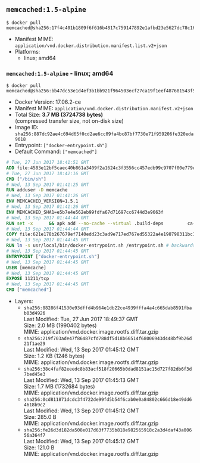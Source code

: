 ## `memcached:1.5-alpine`

```console
$ docker pull memcached@sha256:17f4c401b1809f6f616b4817c759147892e1afbd23e5627dc78c16fb2cdf0d4c
```

-	Manifest MIME: `application/vnd.docker.distribution.manifest.list.v2+json`
-	Platforms:
	-	linux; amd64

### `memcached:1.5-alpine` - linux; amd64

```console
$ docker pull memcached@sha256:bb47dc53e1d4ef3b1bb921f964503ecf27ca19f1eef487681543f57f562770ce
```

-	Docker Version: 17.06.2-ce
-	Manifest MIME: `application/vnd.docker.distribution.manifest.v2+json`
-	Total Size: **3.7 MB (3724738 bytes)**  
	(compressed transfer size, not on-disk size)
-	Image ID: `sha256:887dc92ae4c694d65f0cd2ae6cc09fa4bc87bf7730e71f959206fe320eda9618`
-	Entrypoint: `["docker-entrypoint.sh"]`
-	Default Command: `["memcached"]`

```dockerfile
# Tue, 27 Jun 2017 18:41:51 GMT
ADD file:4583e12bf5caec40b861a3409f2a1624c3f3556cc457edb99c9707f00e779e45 in / 
# Tue, 27 Jun 2017 18:42:16 GMT
CMD ["/bin/sh"]
# Wed, 13 Sep 2017 01:41:25 GMT
RUN adduser -D memcache
# Wed, 13 Sep 2017 01:41:26 GMT
ENV MEMCACHED_VERSION=1.5.1
# Wed, 13 Sep 2017 01:41:26 GMT
ENV MEMCACHED_SHA1=e5b7e4e562eb99fdfa67d71697cc6744d3e9663f
# Wed, 13 Sep 2017 01:44:44 GMT
RUN set -x 		&& apk add --no-cache --virtual .build-deps 		ca-certificates 		coreutils 		cyrus-sasl-dev 		dpkg-dev dpkg 		gcc 		libc-dev 		libevent-dev 		libressl 		linux-headers 		make 		perl 		perl-utils 		tar 		&& wget -O memcached.tar.gz "https://memcached.org/files/memcached-$MEMCACHED_VERSION.tar.gz" 	&& echo "$MEMCACHED_SHA1  memcached.tar.gz" | sha1sum -c - 	&& mkdir -p /usr/src/memcached 	&& tar -xzf memcached.tar.gz -C /usr/src/memcached --strip-components=1 	&& rm memcached.tar.gz 		&& cd /usr/src/memcached 		&& ./configure 		--build="$(dpkg-architecture --query DEB_BUILD_GNU_TYPE)" 		--enable-sasl 	&& make -j "$(nproc)" 		&& make test 	&& make install 		&& cd / && rm -rf /usr/src/memcached 		&& runDeps="$( 		scanelf --needed --nobanner --recursive /usr/local 			| awk '{ gsub(/,/, "\nso:", $2); print "so:" $2 }' 			| sort -u 			| xargs -r apk info --installed 			| sort -u 	)" 	&& apk add --virtual .memcached-rundeps $runDeps 	&& apk del .build-deps 		&& memcached -V
# Wed, 13 Sep 2017 01:44:44 GMT
COPY file:621e178b267679ef7140edd23c3ad9e717ed767ed55322a4e198798311bc1d36 in /usr/local/bin/ 
# Wed, 13 Sep 2017 01:44:45 GMT
RUN ln -s usr/local/bin/docker-entrypoint.sh /entrypoint.sh # backwards compat
# Wed, 13 Sep 2017 01:44:45 GMT
ENTRYPOINT ["docker-entrypoint.sh"]
# Wed, 13 Sep 2017 01:44:45 GMT
USER [memcache]
# Wed, 13 Sep 2017 01:44:45 GMT
EXPOSE 11211/tcp
# Wed, 13 Sep 2017 01:44:45 GMT
CMD ["memcached"]
```

-	Layers:
	-	`sha256:88286f41530e93dffd4b964e1db22ce4939fffa4a4c665dab8591fbab03d4926`  
		Last Modified: Tue, 27 Jun 2017 18:49:37 GMT  
		Size: 2.0 MB (1990402 bytes)  
		MIME: application/vnd.docker.image.rootfs.diff.tar.gzip
	-	`sha256:219f703ade47f86487cfd788df5d18b66514f68006943d448bf9b26d21f1ae29`  
		Last Modified: Wed, 13 Sep 2017 01:45:12 GMT  
		Size: 1.2 KB (1246 bytes)  
		MIME: application/vnd.docker.image.rootfs.diff.tar.gzip
	-	`sha256:38c4faf82eeedc8b83acf518f20665b0dad8151ac15d727f82db6f3d7bed45e3`  
		Last Modified: Wed, 13 Sep 2017 01:45:13 GMT  
		Size: 1.7 MB (1732684 bytes)  
		MIME: application/vnd.docker.image.rootfs.diff.tar.gzip
	-	`sha256:0cd811871dcdc3f4722de99fd5b54f6cab0e0a84802c666d18e49dd64618b9c2`  
		Last Modified: Wed, 13 Sep 2017 01:45:12 GMT  
		Size: 285.0 B  
		MIME: application/vnd.docker.image.rootfs.diff.tar.gzip
	-	`sha256:fe26d3d182da508e017d63f7735b818e982565918c2a3d4daf43a00656a364f7`  
		Last Modified: Wed, 13 Sep 2017 01:45:12 GMT  
		Size: 121.0 B  
		MIME: application/vnd.docker.image.rootfs.diff.tar.gzip
